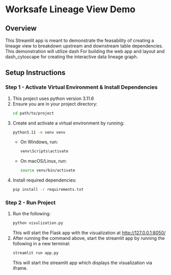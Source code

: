 # Worksafe Lineage View Demo

## Overview

This Streamlit app is meant to demonstrate the feasability of creating a lineage view to breakdown upstream and downstream table dependencies. This demonstration will utilize dash	For building the web app and layout and dash_cytoscape for creating the interactive data lineage graph.


## Setup Instructions

### Step 1 - Activate Virtual Environment & Install Dependencies

1. This project uses python version 3.11.6
2. Ensure you are in your project directory:
   ```bash
   cd path/to/project
   ```
3. Create and activate a virtual environment by running:
   ```bash
   python3.11 -m venv venv
   ```
   - On Windows, run:
     ```bash
     venv\Scripts\activate
     ```
   - On macOS/Linux, run:
     ```bash
     source venv/bin/activate
     ```
4. Install required dependencies:
   ```bash
   pip install -r requirements.txt
   ```

### Step 2 - Run Project

1. Run the following:
   ```python
   python visulization.py
   ```
   This will start the Flask app with the visualization at http://127.0.0.1:8050/
2. After running the command above, start the streamlit app by running the following in a new terminal:
   ```bash
   streamlit run app.py
   ```
   This will start the streamlit app which displays the visualization via iframe.

